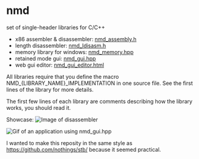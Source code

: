 # nmd
set of single-header libraries for C/C++

- x86 assembler & disassembler: [nmd_assembly.h](nmd_assembly.h)
- length disassembler: [nmd_ldisasm.h](nmd_ldisasm.h)
- memory library for windows: [nmd_memory.hpp](nmd_memory.hpp)
- retained mode gui: [nmd_gui.hpp](nmd_gui.hpp)
- web gui editor: [nmd_gui_editor.html](nmd_gui_editor.html)

All libraries require that you define the macro NMD_{LIBRARY_NAME}_IMPLEMENTATION in one source file. See the first lines of the library for more details.

The first few lines of each library are comments describing how the library works, you should read it.

Showcase:
![Image of disassembler](https://i.imgur.com/Zw2l94k.png)

![Gif of an application using nmd_gui.hpp](https://media.giphy.com/media/KzoJfuFCt9vxyfYuFz/giphy.gif)

I wanted to make this reposity in the same style as https://github.com/nothings/stb/ because it seemed practical.

